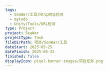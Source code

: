 ```yaml
---
tags:
  - SeaWar/工具/Http网址检测
  - mytodo
  - Unity/Tools/URL检测
type: Project
project: SeaWar
projectType: Task
fileDirPath: 项目/SeaWar/工具
dateStart: 2025-05-25
dateFinish: 2025-05-25
finished: false
displayIcon: pixel-banner-images/项目任务.png
---
```






